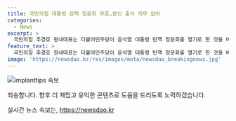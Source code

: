 ```yaml
---
title: 국민의힘 대통령 탄핵 청문회 무효…증인 출석 의무 없어
categories:
  - News
excerpt: >
  국민의힘 추경호 원내대표는 더불어민주당이 윤석열 대통령 탄핵 청문회를 열기로 한 것을 비판하며, 탄핵은 비극이라며 대통령 탄핵을 매우 무겁게 생각해야 한다고 주장했습니다. 민주당이 증인을 채택한 것에 대해선 강력한 조치를 취할 것이라고 밝혀, 위법적 탄핵 청문회를 강행하고 있다고 비판했습니다.
feature_text: >
  국민의힘 추경호 원내대표는 더불어민주당이 윤석열 대통령 탄핵 청문회를 열기로 한 것을 비판하며, 탄핵은 비극이라며 대통령 탄핵을 매우 무겁게 생각해야 한다고 주장했습니다. 민주당이 증인을 채택한 것에 대해선 강력한 조치를 취할 것이라고 밝혀, 위법적 탄핵 청문회를 강행하고 있다고 비판했습니다.
image: 'https://newsdao.kr/res/images/meta/newsdao_breakingnews.jpg'
---
```


<p><img src="https://newsdao.kr/res/images/meta/newsdao_breakingnews.jpg" alt="implanttips 속보" /></p>

<p>죄송합니다. 향후 더 재밌고 유익한 콘텐츠로 도움을 드리도록 노력하겠습니다.</p>
실시간 뉴스 속보는, <a href="https://newsdao.kr" rel="dofollow">https://newsdao.kr</a>


